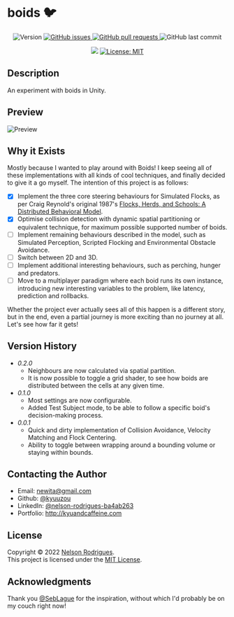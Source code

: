 # boids 🐦

<p align="center">
  <img alt="Version" src="https://img.shields.io/github/v/tag/kyuuzou/boids?label=version" />
  <a href="https://github.com/kyuuzou/boids/issues" target="_blank">
     <img alt="GitHub issues" src ="https://img.shields.io/github/issues-raw/kyuuzou/boids" />
  </a>
  <a href="https://github.com/kyuuzou/boids/pulls" target="_blank">
   <img alt="GitHub pull requests" src ="https://img.shields.io/github/issues-pr-raw/kyuuzou/boids" />
  </a>
  <img alt="GitHub last commit" src ="https://img.shields.io/github/last-commit/kyuuzou/boids" />
</p>
<p align="center">
  <a href="https://www.codacy.com/gh/kyuuzou/boids/dashboard?utm_source=github.com&amp;utm_medium=referral&amp;utm_content=kyuuzou/boids&amp;utm_campaign=Badge_Grade"><img src="https://app.codacy.com/project/badge/Grade/0e148b21eaa742448a210882d88a9f0c"/></a>
  <a href="https://github.com/kyuuzou/boids/blob/master/LICENSE" target="_blank">
    <img alt="License: MIT" src="https://img.shields.io/badge/License-MIT-blue.svg" />
  </a>
</p>

## Description
An experiment with boids in Unity.

## Preview

![Preview](https://github.com/kyuuzou/boids/blob/main/Documentation/preview.gif?raw=true)


## Why it Exists

Mostly because I wanted to play around with Boids! I keep seeing all of these implementations with all kinds of cool techniques, and finally decided to give it a go myself. The intention of this project is as follows:  

- [x] Implement the three core steering behaviours for Simulated Flocks, as per Craig Reynold's original 1987's [Flocks, Herds, and Schools: A Distributed Behavioral Model](https://www.red3d.com/cwr/boids/).
- [x] Optimise collision detection with dynamic spatial partitioning or equivalent technique, for maximum possible supported number of boids.
- [ ] Implement remaining behaviours described in the model, such as Simulated Perception, Scripted Flocking and Environmental Obstacle Avoidance.
- [ ] Switch between 2D and 3D.
- [ ] Implement additional interesting behaviours, such as perching, hunger and predators.
- [ ] Move to a multiplayer paradigm where each boid runs its own instance, introducing new interesting variables to the problem, like latency, prediction and rollbacks.

Whether the project ever actually sees all of this happen is a different story, but in the end, even a partial journey is more exciting than no journey at all. Let's see how far it gets!

## Version History

* *0.2.0*
    * Neighbours are now calculated via spatial partition.
    * It is now possible to toggle a grid shader, to see how boids are distributed between the cells at any given time.
* *0.1.0*
    * Most settings are now configurable.
    * Added Test Subject mode, to be able to follow a specific boid's decision-making process.
* *0.0.1*
    * Quick and dirty implementation of Collision Avoidance, Velocity Matching and Flock Centering.
    * Ability to toggle between wrapping around a bounding volume or staying within bounds.

## Contacting the Author

* Email: newita@gmail.com
* Github: [@kyuuzou](https://github.com/kyuuzou)
* LinkedIn: [@nelson-rodrigues-ba4ab263](https://linkedin.com/in/nelson-rodrigues-ba4ab263)
* Portfolio: http://kyuandcaffeine.com

## License

Copyright © 2022 [Nelson Rodrigues](https://github.com/kyuuzou).<br />
This project is licensed under the [MIT License](https://opensource.org/licenses/MIT).

## Acknowledgments
Thank you [@SebLague](https://github.com/SebLague/Boids) for the inspiration, without which I'd probably be on my couch right now!